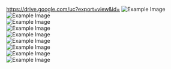 https://drive.google.com/uc?export=view&id=
![Example Image](https://drive.google.com/uc?export=view&id=1wSmemLV1Nmxlz7_mOmuT9iXnEWbbx3Fn)<br/>
![Example Image](https://drive.google.com/uc?export=view&id=114DoHMphki1mnS1L0WHBHfH57s0RDmTo)<br/>
![Example Image](https://drive.google.com/uc?export=view&id=1lkG193lgsBAW-qTpKksTY4MmhTvKhzGh)<br/>
![Example Image](https://drive.google.com/uc?export=view&id=1I1_P1WSh4Ue-PmsXfqkh4zmasOc5Xv5m)<br/>
![Example Image](https://drive.google.com/uc?export=view&id=1AVh7sDgyPlk1f0LNG20IUSOT-aETsc-X)<br/>
![Example Image](https://drive.google.com/uc?export=view&id=1bxiXNKukC273dRl8uhP-gGNOmMVMZFZK)<br/>
![Example Image](https://drive.google.com/uc?export=view&id=1izyE1voss3fYbSs4wEkALjNe9jPbtVP7)<br/>
![Example Image](https://drive.google.com/uc?export=view&id=1b12bKWIZuR4U6YYagSNftraoSCJSSONT)<br/>
![Example Image](https://drive.google.com/uc?export=view&id=1dicOG9fRBYbSSMOvVTOJrxJvkt_UY2-w)<br/>
